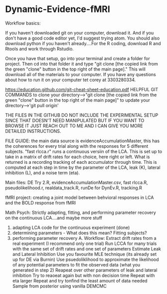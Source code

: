 # Dynamic-Evidence-fMRI
Workflow basics:

If you haven't downloaded git on your computer, download it. And if you don't have a good code editor yet, I'd suggest trying atom. You should also download python if you haven't already....For the R coding, download R and Rtools and work through Rstudio.

Once you have that setup, go into your terminal and create a folder for project. Then cd into that folder it and type "git clone [the copied link from the green "clone" button in the top right of the main page]." This will download all of the materials to your computer. If you have any questions about how to run it on your computer tet corey at 3303280334.

https://education.github.com/git-cheat-sheet-education.pdf
HELPFUL GIT COMMANDS
to clone your directory-->"git clone [the copied link from the green "clone" button in the top right of the main page]"
to update your directory-->'git pull origin'
 
THE FILES IN THE GITHUB DO NOT INCLUDE THE EXPERIMENTAL SETUP SINCE THAT DOESN'T NEED MANIPULATED BUT IF YOU WANT TO BROWSE IT JUST REACH OUT TO ME AND I CAN GIVE YOU MORE DETAILED INSTRUCTIONS.
 
FILE GUIDE: the main data source is evidenceAccumulationMaster, this has the coherences for every trial along with the responses for 5 different subjects. "fast rlcca.r" runs a continuous versiin of the LCA. This is set up to take in a matrix of drift rates for each choice, here right or left. What is returned is a recording tracking of each accumulator through time. This is computed at each step in time by the parameter of the LCA, leak (K), lateral inhibition (L), and a noise term (eta). 

Main files: DE Try 2.R, evidenceAccumulationMaster.csv, fast rlcca.R, pseudolikelihood.r, realdata_track.R, runDe for DynEv.R, tracking.R
 
fMRI project:
creating a joint model between behvioral responses in LCA and the BOLD response from fMRI
 
Math Psych:
Strictly adapting, fitting, and performing parameter recovery on the continuous LCA....and maybe more stuff
1. adapting LCA code for the continuous experiment (done)
2. determining parameters - What does this mean? Fitting subjects?
3. performing parameter recovery
A. Workflow:
   Extract drift rates from a real experiment (I recommend only one trial)
   Run LCCA for many trials with the same set of drift rates and one set of parameters
   Estimate Leak and Lateral Inhibition
      Use you favourite MLE technique (its already set up for DE via Burnin)
         Use psuedoliklihood to approximate the likelihood of any potential parameters to fit the observed data (what you generated in step 2)
   Reapeat over other parameters of leak and lateral inhibition
   Try to reaoeat again but with non decision time
   Repeat with eta larger
   Repeat and try tonfind the least amount of data needed
   Sample from posterior using vanilla DEMCMC
         
   
